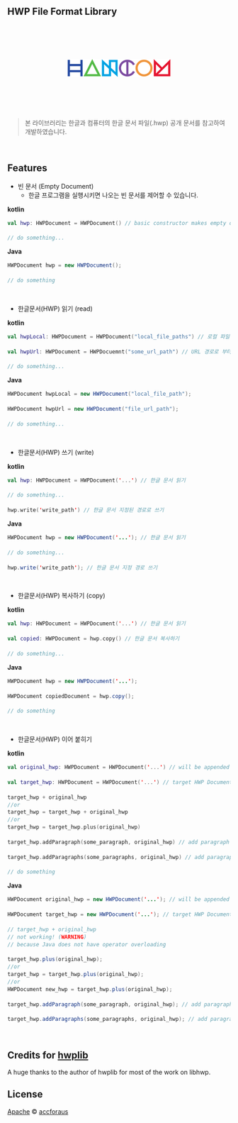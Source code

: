 ## HWP File Format Library

<br/>

<p align="center" style="padding: 45px;">
    <img src="/img/hancomImg.png">
</p>

<br/>

> 본 라이브러리는 한글과 컴퓨터의 한글 문서 파일(.hwp) 공개 문서를 참고하여 개발하였습니다.

<br/>

## Features


* 빈 문서 (Empty Document)
    * 한글 프로그램을 실행시키면 나오는 빈 문서를 제어할 수 있습니다.

**kotlin**
```kotlin
val hwp: HWPDocument = HWPDocument() // basic constructor makes empty document

// do something...
```
**Java**
```java
HWPDocument hwp = new HWPDocument();

// do something
```

<br/>

* 한글문서(HWP) 읽기 (read)

**kotlin**
```kotlin
val hwpLocal: HWPDocument = HWPDocument("local_file_paths") // 로컬 파일 읽기

val hwpUrl: HWPDocument = HWPDocuemnt("some_url_path") // URL 경로로 부터 읽기

// do something...
```

**Java**
```Java
HWPDocument hwpLocal = new HWPDocument("local_file_path");

HWPDocument hwpUrl = new HWPDocument("file_url_path");

// do something...
```

<br/>

* 한글문서(HWP) 쓰기 (write)

**kotlin**
```kotlin
val hwp: HWPDocument = HWPDocument('...') // 한글 문서 읽기

// do something...

hwp.write('write_path') // 한글 문서 지정된 경로로 쓰기
```

**Java**
```java
HWPDocument hwp = new HWPDocument('...'); // 한글 문서 읽기

// do something...

hwp.write('write_path'); // 한글 문서 지정 경로 쓰기
```

<br/>

* 한글문서(HWP) 복사하기 (copy)

**kotlin**
```kotlin
val hwp: HWPDocument = HWPDocument('...') // 한글 문서 읽기

val copied: HWPDocument = hwp.copy() // 한글 문서 복사하기

// do something...
```

**Java**
```java
HWPDocument hwp = new HWPDocument('...');

HWPDocument copiedDocument = hwp.copy();

// do something
```
<br/>

* 한글문서(HWP) 이어 붙히기

**kotlin**
```kotlin
val original_hwp: HWPDocument = HWPDocument('...') // will be appended

val target_hwp: HWPDocument = HWPDocument('...') // target HWP Document

target_hwp + original_hwp
//or
target_hwp = target_hwp + original_hwp
//or
target_hwp = target_hwp.plus(original_hwp)

target_hwp.addParagraph(some_paragraph, original_hwp) // add paragraph in target_hwp

target_hwp.addParagraphs(some_paragraphs, original_hwp) // add paragraph list in target_hwp

// do something
```

**Java**
```java
HWPDocument original_hwp = new HWPDocument('...'); // will be appended

HWPDocument target_hwp = new HWPDocument('...'); // target HWP Document

// target_hwp + original_hwp 
// not working! (WARNING)
// because Java does not have operator overloading 

target_hwp.plus(original_hwp);
//or
target_hwp = target_hwp.plus(original_hwp);
//or
HWPDocument new_hwp = target_hwp.plus(original_hwp);

target_hwp.addParagraph(some_paragraph, original_hwp); // add paragraph

target_hwp.addParagraphs(some_paragraphs, original_hwp); // add paragraph list
```

<br/>

## Credits for [hwplib](https://github.com/neolord0/hwplib)
A huge thanks to the author of hwplib for most of the work on libhwp.

## License
[Apache](LICENSE)
© [accforaus](https://github.com/accforaus)